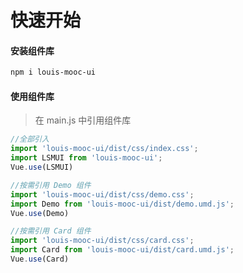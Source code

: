 # 快速开始

#### 安装组件库

```bash
npm i louis-mooc-ui
```

#### 使用组件库
> 在 main.js 中引用组件库

```javascript
//全部引入
import 'louis-mooc-ui/dist/css/index.css';
import LSMUI from 'louis-mooc-ui';
Vue.use(LSMUI)

//按需引用 Demo 组件
import 'louis-mooc-ui/dist/css/demo.css';
import Demo from 'louis-mooc-ui/dist/demo.umd.js';
Vue.use(Demo)

//按需引用 Card 组件 
import 'louis-mooc-ui/dist/css/card.css';
import Card from 'louis-mooc-ui/dist/card.umd.js';
Vue.use(Card)
```
